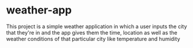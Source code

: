 # weather-app
This project is a simple weather application in which a user inputs the city that they're in and the app gives them the time, location as well as the weather conditions of that particular city like temperature and humidity
